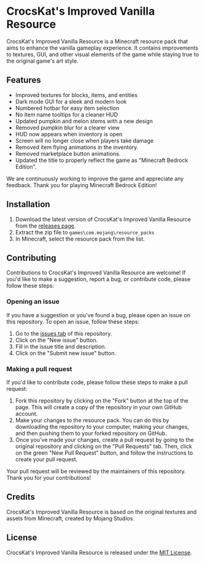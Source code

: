# CrocsKat's Improved Vanilla Resource

CrocsKat's Improved Vanilla Resource is a Minecraft resource pack that aims to enhance the vanilla gameplay experience. It contains improvements to textures, GUI, and other visual elements of the game while staying true to the original game's art style.

## Features

- Improved textures for blocks, items, and entities
- Dark mode GUI for a sleek and modern look
- Numbered hotbar for easy item selection
- No item name tooltips for a cleaner HUD
- Updated pumpkin and melon stems with a new design
- Removed pumpkin blur for a clearer view
- HUD now appears when inventory is open
- Screen will no longer close when players take damage
- Removed item flying animations in the inventory.
- Removed marketplace button animations.
- Updated the title to properly reflect the game as "Minecraft Bedrock Edition".

We are continuously working to improve the game and appreciate any feedback. Thank you for playing Minecraft Bedrock Edition!


## Installation

1. Download the latest version of CrocsKat's Improved Vanilla Resource from the [releases page](https://github.com/crocskat/CrocsKat-Improved-vanilla-Resources/releases).
2. Extract the zip file to `games\com.mojang\resource_packs`
3. In Minecraft, select the resource pack from the list.

## Contributing

Contributions to CrocsKat's Improved Vanilla Resource are welcome! If you'd like to make a suggestion, report a bug, or contribute code, please follow these steps:

### Opening an issue

If you have a suggestion or you've found a bug, please open an issue on this repository. To open an issue, follow these steps:

1. Go to the [issues tab](https://github.com/crocskat/CrocsKat-Improved-vanilla-Resources/issues) of this repository.
2. Click on the "New issue" button.
3. Fill in the issue title and description.
4. Click on the "Submit new issue" button.

### Making a pull request

If you'd like to contribute code, please follow these steps to make a pull request:

1. Fork this repository by clicking on the "Fork" button at the top of the page. This will create a copy of the repository in your own GitHub account.
2. Make your changes to the resource pack. You can do this by downloading the repository to your computer, making your changes, and then pushing them to your forked repository on GitHub.
3. Once you've made your changes, create a pull request by going to the original repository and clicking on the "Pull Requests" tab. Then, click on the green "New Pull Request" button, and follow the instructions to create your pull request.

Your pull request will be reviewed by the maintainers of this repository. Thank you for your contributions!


## Credits

CrocsKat's Improved Vanilla Resource is based on the original textures and assets from Minecraft, created by Mojang Studios.

## License

CrocsKat's Improved Vanilla Resource is released under the [MIT License](https://opensource.org/licenses/MIT).
